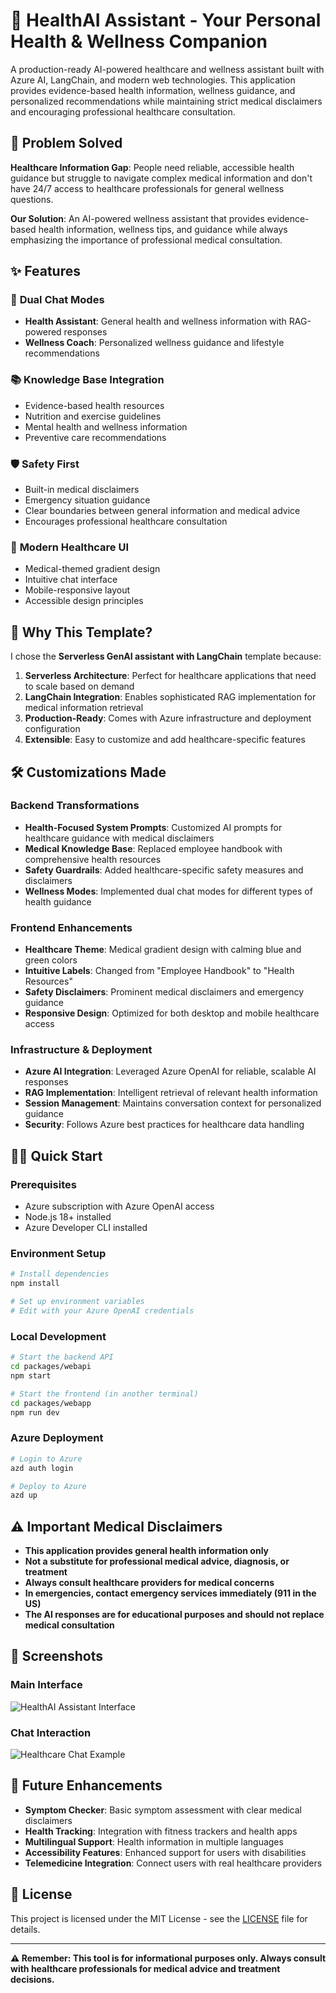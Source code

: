 # 🏥 HealthAI Assistant - Your Personal Health & Wellness Companion

A production-ready AI-powered healthcare and wellness assistant built with Azure AI, LangChain, and modern web technologies. This application provides evidence-based health information, wellness guidance, and personalized recommendations while maintaining strict medical disclaimers and encouraging professional healthcare consultation.

## 🎯 **Problem Solved**

**Healthcare Information Gap**: People need reliable, accessible health guidance but struggle to navigate complex medical information and don't have 24/7 access to healthcare professionals for general wellness questions.

**Our Solution**: An AI-powered wellness assistant that provides evidence-based health information, wellness tips, and guidance while always emphasizing the importance of professional medical consultation.

## ✨ **Features**

### 🤖 **Dual Chat Modes**
- **Health Assistant**: General health and wellness information with RAG-powered responses
- **Wellness Coach**: Personalized wellness guidance and lifestyle recommendations

### 📚 **Knowledge Base Integration**
- Evidence-based health resources
- Nutrition and exercise guidelines
- Mental health and wellness information
- Preventive care recommendations

### 🛡️ **Safety First**
- Built-in medical disclaimers
- Emergency situation guidance
- Clear boundaries between general information and medical advice
- Encourages professional healthcare consultation

### 🎨 **Modern Healthcare UI**
- Medical-themed gradient design
- Intuitive chat interface
- Mobile-responsive layout
- Accessible design principles

## 🚀 **Why This Template?**

I chose the **Serverless GenAI assistant with LangChain** template because:

1. **Serverless Architecture**: Perfect for healthcare applications that need to scale based on demand
2. **LangChain Integration**: Enables sophisticated RAG implementation for medical information retrieval
3. **Production-Ready**: Comes with Azure infrastructure and deployment configuration
4. **Extensible**: Easy to customize and add healthcare-specific features

## 🛠️ **Customizations Made**

### Backend Transformations
- **Health-Focused System Prompts**: Customized AI prompts for healthcare guidance with medical disclaimers
- **Medical Knowledge Base**: Replaced employee handbook with comprehensive health resources
- **Safety Guardrails**: Added healthcare-specific safety measures and disclaimers
- **Wellness Modes**: Implemented dual chat modes for different types of health guidance

### Frontend Enhancements
- **Healthcare Theme**: Medical gradient design with calming blue and green colors
- **Intuitive Labels**: Changed from "Employee Handbook" to "Health Resources"
- **Safety Disclaimers**: Prominent medical disclaimers and emergency guidance
- **Responsive Design**: Optimized for both desktop and mobile healthcare access

### Infrastructure & Deployment
- **Azure AI Integration**: Leveraged Azure OpenAI for reliable, scalable AI responses
- **RAG Implementation**: Intelligent retrieval of relevant health information
- **Session Management**: Maintains conversation context for personalized guidance
- **Security**: Follows Azure best practices for healthcare data handling

## 🏃‍♂️ **Quick Start**

### Prerequisites
- Azure subscription with Azure OpenAI access
- Node.js 18+ installed
- Azure Developer CLI installed

### Environment Setup
```bash
# Install dependencies
npm install

# Set up environment variables
# Edit with your Azure OpenAI credentials
```

### Local Development
```bash
# Start the backend API
cd packages/webapi
npm start

# Start the frontend (in another terminal)
cd packages/webapp
npm run dev
```

### Azure Deployment
```bash
# Login to Azure
azd auth login

# Deploy to Azure
azd up
```

## ⚠️ **Important Medical Disclaimers**

- **This application provides general health information only**
- **Not a substitute for professional medical advice, diagnosis, or treatment**
- **Always consult healthcare providers for medical concerns**
- **In emergencies, contact emergency services immediately (911 in the US)**
- **The AI responses are for educational purposes and should not replace medical consultation**

## 📸 **Screenshots**

### Main Interface
![HealthAI Assistant Interface](./screenshots/main-interface.png)

### Chat Interaction
![Healthcare Chat Example](./screenshots/chat-example.png)

## 🔮 **Future Enhancements**

- **Symptom Checker**: Basic symptom assessment with clear medical disclaimers
- **Health Tracking**: Integration with fitness trackers and health apps
- **Multilingual Support**: Health information in multiple languages
- **Accessibility Features**: Enhanced support for users with disabilities
- **Telemedicine Integration**: Connect users with real healthcare providers

## 📄 **License**

This project is licensed under the MIT License - see the [LICENSE](LICENSE) file for details.

---

**⚠️ Remember: This tool is for informational purposes only. Always consult with healthcare professionals for medical advice and treatment decisions.**


